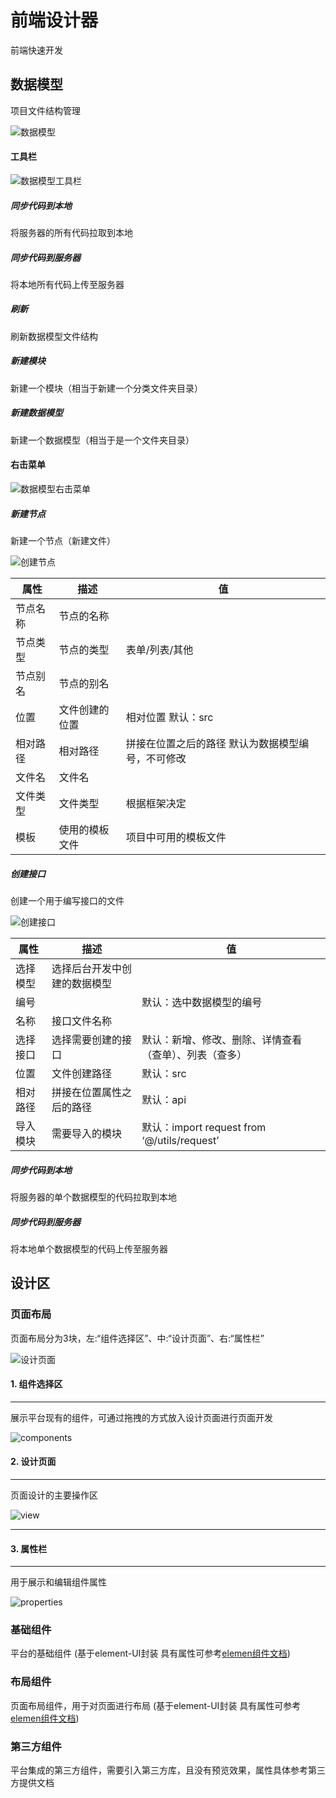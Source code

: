 # 前端设计器

前端快速开发

## 数据模型

项目文件结构管理

![数据模型](.\images\web\数据模型.png)

#### 工具栏

![数据模型工具栏](.\images\web\数据模型工具栏.png)

##### 同步代码到本地

将服务器的所有代码拉取到本地

##### 同步代码到服务器

将本地所有代码上传至服务器

##### 刷新

刷新数据模型文件结构

##### 新建模块

新建一个模块（相当于新建一个分类文件夹目录）

##### 新建数据模型

新建一个数据模型（相当于是一个文件夹目录）

#### 右击菜单

![数据模型右击菜单](.\images\web\数据模型右击菜单.png)

##### 新建节点

新建一个节点（新建文件）

![创建节点](.\images\web\创建节点.png)

| 属性     | 描述           | 值                                                 |
| -------- | -------------- | -------------------------------------------------- |
| 节点名称 | 节点的名称     |                                                    |
| 节点类型 | 节点的类型     | 表单/列表/其他                                     |
| 节点别名 | 节点的别名     |                                                    |
| 位置     | 文件创建的位置 | 相对位置   默认：src                               |
| 相对路径 | 相对路径       | 拼接在位置之后的路径  默认为数据模型编号，不可修改 |
| 文件名   | 文件名         |                                                    |
| 文件类型 | 文件类型       | 根据框架决定                                       |
| 模板     | 使用的模板文件 | 项目中可用的模板文件                               |



##### 创建接口

创建一个用于编写接口的文件

![创建接口](.\images\web\创建接口.png)



| 属性     | 描述                         | 值                                                     |
| -------- | ---------------------------- | ------------------------------------------------------ |
| 选择模型 | 选择后台开发中创建的数据模型 |                                                        |
| 编号     |                              | 默认：选中数据模型的编号                               |
| 名称     | 接口文件名称                 |                                                        |
| 选择接口 | 选择需要创建的接口           | 默认：新增、修改、删除、详情查看（查单）、列表（查多） |
| 位置     | 文件创建路径                 | 默认：src                                              |
| 相对路径 | 拼接在位置属性之后的路径     | 默认：api                                              |
| 导入模块 | 需要导入的模块               | 默认：import request from ‘@/utils/request’            |



##### 同步代码到本地

将服务器的单个数据模型的代码拉取到本地

##### 同步代码到服务器

将本地单个数据模型的代码上传至服务器



## 设计区

### 页面布局

页面布局分为3块，左:“组件选择区”、中:“设计页面”、右:“属性栏”

![设计页面](./images/web/design.png)

#### 1. 组件选择区
***
展示平台现有的组件，可通过拖拽的方式放入设计页面进行页面开发

![components](.\images\web\components.png)

#### 2. 设计页面
***
页面设计的主要操作区

![view](.\images\web\view.png)

------

#### 3. 属性栏

***

用于展示和编辑组件属性

![properties](.\images\web\properties.png)



### 基础组件

平台的基础组件 (基于element-UI封装 具有属性可参考[elemen组件文档](https://element.eleme.cn/2.15/#/zh-CN/component/pagination))

### 布局组件

页面布局组件，用于对页面进行布局 (基于element-UI封装 具有属性可参考[elemen组件文档](https://element.eleme.cn/2.15/#/zh-CN/component/pagination))

### 第三方组件

平台集成的第三方组件，需要引入第三方库，且没有预览效果，属性具体参考第三方提供文档

